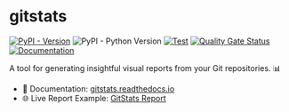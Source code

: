 # gitstats

<!-- [![PyPI - Downloads](https://img.shields.io/pypi/dm/gitstats?color=blue)](https://pypistats.org/packages/gitstats) -->
<!-- [![GitStats Report](https://img.shields.io/badge/GitStats_Report-passing-lightgreen?style=flat&&logo=git&&logoColor=white)](https://shenxianpeng.github.io/gitstats/index.html) -->
[![PyPI - Version](https://img.shields.io/pypi/v/gitstats?color=blue)](https://pypi.org/project/gitstats/)
![PyPI - Python Version](https://img.shields.io/pypi/pyversions/gitstats)
[![Test](https://github.com/shenxianpeng/gitstats/actions/workflows/test.yml/badge.svg)](https://github.com/shenxianpeng/gitstats/actions/workflows/test.yml)
[![Quality Gate Status](https://sonarcloud.io/api/project_badges/measure?project=shenxianpeng_gitstats&metric=alert_status)](https://sonarcloud.io/summary/new_code?id=shenxianpeng_gitstats)
[![Documentation](https://readthedocs.org/projects/gitstats/badge/?version=latest)](https://gitstats.readthedocs.io/)

A tool for generating insightful visual reports from your Git repositories. 📊

* 📘 Documentation: [gitstats.readthedocs.io](https://gitstats.readthedocs.io/)
* 🌐 Live Report Example: [GitStats Report](https://shenxianpeng.github.io/gitstats/index.html)
